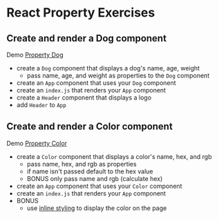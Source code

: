 # React Property Exercises

## Create and render a Dog component

Demo [Property Dog](http://demo.alchemycodelab.io/property-dog)

* create a `Dog` component that displays a dog's name, age, weight
    * pass name, age, and weight as properties to the `Dog` component
* create an `App` component that uses your `Dog` component
* create an `index.js` that renders your `App` component
* create a `Header` component that displays a logo
* add `Header` to `App`

## Create and render a Color component

Demo [Property Color](http://demo.alchemycodelab.io/property-color)

* create a `Color` component that displays a color's name, hex, and rgb
    * pass name, hex, and rgb as properties
    * if name isn't passed default to the hex value
    * BONUS only pass name and rgb (calculate hex)
* create an `App` component that uses your `Color` component
* create an `index.js` that renders your `App` component
* BONUS
  * use [inline styling](https://reactjs.org/docs/dom-elements.html#style)
    to display the color on the page
